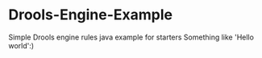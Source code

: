 # Drools-Engine-Example
Simple Drools engine rules java example for starters 
Something like 'Hello world':)
